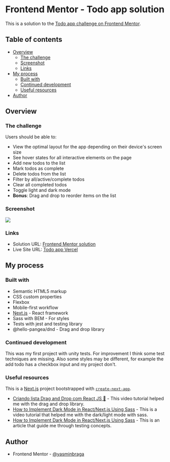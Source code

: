 # Frontend Mentor - Todo app solution

This is a solution to the [Todo app challenge on Frontend Mentor](https://www.frontendmentor.io/challenges/todo-app-Su1_KokOW).

## Table of contents

- [Overview](#overview)
  - [The challenge](#the-challenge)
  - [Screenshot](#screenshot)
  - [Links](#links)
- [My process](#my-process)
  - [Built with](#built-with)
  - [Continued development](#continued-development)
  - [Useful resources](#useful-resources)
- [Author](#author)

## Overview

### The challenge

Users should be able to:

- View the optimal layout for the app depending on their device's screen size
- See hover states for all interactive elements on the page
- Add new todos to the list
- Mark todos as complete
- Delete todos from the list
- Filter by all/active/complete todos
- Clear all completed todos
- Toggle light and dark mode
- **Bonus**: Drag and drop to reorder items on the list

### Screenshot

![](./screenshot.gif)

### Links

- Solution URL: [Frontend Mentor solution](https://your-solution-url.com)
- Live Site URL: [Todo app Vercel](https://nextjs-todo-nine-omega.vercel.app/)

## My process

### Built with

- Semantic HTML5 markup
- CSS custom properties
- Flexbox
- Mobile-first workflow
- [Next.js](https://nextjs.org/) - React framework
- Sass with BEM - For styles
- Tests with jest and testing library
- @hello-pangea/dnd - Drag and drop library

### Continued development

This was my first project with unity tests. For improvement I think some test techniques are missing. Also some styles may be different, for example the add todo has a checkbox input and my project don't.

### Useful resources

This is a [Next.js](https://nextjs.org/) project bootstrapped with [`create-next-app`](https://github.com/vercel/next.js/tree/canary/packages/create-next-app).

- [Criando lista Drag and Drop com React JS 🧨](https://www.youtube.com/watch?v=0IAJjjxMFPo) - This video tutorial helped me with the drag and drop library.
- [How to Implement Dark Mode in React/Next.js Using Sass](https://www.youtube.com/watch?v=N0-__jFOW64) - This is a video tutorial that helped me with the dark/light mode with sass.
- [How to Implement Dark Mode in React/Next.js Using Sass](https://amourycodes.com/guides/a-simple-guide-to-getting-started-with-testing-your-react-components/71d7043798df4b9187730676ca6c4103) - This is an article that guide me through testing concepts.

## Author

- Frontend Mentor - [@yasminbraga](https://www.frontendmentor.io/profile/yasminbraga)
